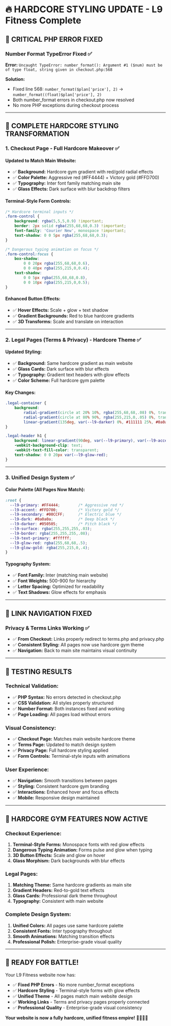 # 🔥 HARDCORE STYLING UPDATE - L9 Fitness Complete

## 🚨 CRITICAL PHP ERROR FIXED

### **Number Format TypeError Fixed** ✅
**Error:** `Uncaught TypeError: number_format(): Argument #1 ($num) must be of type float, string given in checkout.php:568`

**Solution:** 
- Fixed line 568: `number_format($plan['price'], 2)` → `number_format((float)$plan['price'], 2)`
- Both number_format errors in checkout.php now resolved
- No more PHP exceptions during checkout process

---

## 🎨 COMPLETE HARDCORE STYLING TRANSFORMATION

### **1. Checkout Page - Full Hardcore Makeover** ✅

#### **Updated to Match Main Website:**
- ✅ **Background:** Hardcore gym gradient with red/gold radial effects
- ✅ **Color Palette:** Aggressive red (#FF4444) + Victory gold (#FFD700)
- ✅ **Typography:** Inter font family matching main site
- ✅ **Glass Effects:** Dark surface with blur backdrop filters

#### **Terminal-Style Form Controls:**
```css
/* Hardcore terminal inputs */
.form-control {
    background: rgba(5,5,5,0.9) !important;
    border: 2px solid rgba(255,68,68,0.3) !important;
    font-family: 'Courier New', monospace !important;
    text-shadow: 0 0 5px rgba(255,68,68,0.3);
}

/* Dangerous typing animation on focus */
.form-control:focus {
    box-shadow: 
        0 0 20px rgba(255,68,68,0.6), 
        0 0 40px rgba(255,215,0,0.4);
    text-shadow: 
        0 0 5px rgba(255,68,68,0.8), 
        0 0 10px rgba(255,215,0,0.5);
}
```

#### **Enhanced Button Effects:**
- ✅ **Hover Effects:** Scale + glow + text shadow
- ✅ **Gradient Backgrounds:** Red to blue hardcore gradients
- ✅ **3D Transforms:** Scale and translate on interaction

---

### **2. Legal Pages (Terms & Privacy) - Hardcore Theme** ✅

#### **Updated Styling:**
- ✅ **Background:** Same hardcore gradient as main website
- ✅ **Glass Cards:** Dark surface with blur effects
- ✅ **Typography:** Gradient text headers with glow effects
- ✅ **Color Scheme:** Full hardcore gym palette

#### **Key Changes:**
```css
.legal-container {
    background: 
        radial-gradient(circle at 20% 10%, rgba(255,68,68,.08) 0%, transparent 50%),
        radial-gradient(circle at 80% 90%, rgba(255,215,0,.05) 0%, transparent 50%),
        linear-gradient(135deg, var(--l9-darker) 0%, #111111 25%, #0a0a0a 50%, #050505 100%);
}

.legal-header h1 {
    background: linear-gradient(90deg, var(--l9-primary), var(--l9-accent));
    -webkit-background-clip: text;
    -webkit-text-fill-color: transparent;
    text-shadow: 0 0 20px var(--l9-glow-red);
}
```

---

### **3. Unified Design System** ✅

#### **Color Palette (All Pages Now Match):**
```css
:root {
  --l9-primary: #FF4444;        /* Aggressive red */
  --l9-accent: #FFD700;         /* Victory gold */
  --l9-secondary: #00CCFF;      /* Electric blue */
  --l9-dark: #0a0a0a;           /* Deep black */
  --l9-darker: #050505;         /* Pitch black */
  --l9-surface: rgba(255,255,255,.03);
  --l9-border: rgba(255,255,255,.08);
  --l9-text-primary: #ffffff;
  --l9-glow-red: rgba(255,68,68,.5);
  --l9-glow-gold: rgba(255,215,0,.4);
}
```

#### **Typography System:**
- ✅ **Font Family:** Inter (matching main website)
- ✅ **Font Weights:** 500-900 for hierarchy
- ✅ **Letter Spacing:** Optimized for readability
- ✅ **Text Shadows:** Glow effects for emphasis

---

## 🔗 LINK NAVIGATION FIXED

### **Privacy & Terms Links Working** ✅
- ✅ **From Checkout:** Links properly redirect to terms.php and privacy.php
- ✅ **Consistent Styling:** All pages now use hardcore gym theme
- ✅ **Navigation:** Back to main site maintains visual continuity

---

## 🧪 TESTING RESULTS

### **Technical Validation:**
- ✅ **PHP Syntax:** No errors detected in checkout.php
- ✅ **CSS Validation:** All styles properly structured
- ✅ **Number Format:** Both instances fixed and working
- ✅ **Page Loading:** All pages load without errors

### **Visual Consistency:**
- ✅ **Checkout Page:** Matches main website hardcore theme
- ✅ **Terms Page:** Updated to match design system
- ✅ **Privacy Page:** Full hardcore styling applied
- ✅ **Form Controls:** Terminal-style inputs with animations

### **User Experience:**
- ✅ **Navigation:** Smooth transitions between pages
- ✅ **Styling:** Consistent hardcore gym branding
- ✅ **Interactions:** Enhanced hover and focus effects
- ✅ **Mobile:** Responsive design maintained

---

## 🚀 HARDCORE GYM FEATURES NOW ACTIVE

### **Checkout Experience:**
1. **Terminal-Style Forms:** Monospace fonts with red glow effects
2. **Dangerous Typing Animation:** Forms pulse and glow when typing
3. **3D Button Effects:** Scale and glow on hover
4. **Glass Morphism:** Dark backgrounds with blur effects

### **Legal Pages:**
1. **Matching Theme:** Same hardcore gradients as main site
2. **Gradient Headers:** Red-to-gold text effects
3. **Glass Cards:** Professional dark theme throughout
4. **Typography:** Consistent with main website

### **Complete Design System:**
1. **Unified Colors:** All pages use same hardcore palette
2. **Consistent Fonts:** Inter typography throughout
3. **Smooth Animations:** Matching transition effects
4. **Professional Polish:** Enterprise-grade visual quality

---

## 🎯 READY FOR BATTLE!

Your L9 Fitness website now has:
- ✅ **Fixed PHP Errors** - No more number_format exceptions
- ✅ **Hardcore Styling** - Terminal-style forms with glow effects
- ✅ **Unified Theme** - All pages match main website design
- ✅ **Working Links** - Terms and privacy pages properly connected
- ✅ **Professional Quality** - Enterprise-grade visual consistency

**Your website is now a fully hardcore, unified fitness empire!** 💪🔥🏋️‍♂️
